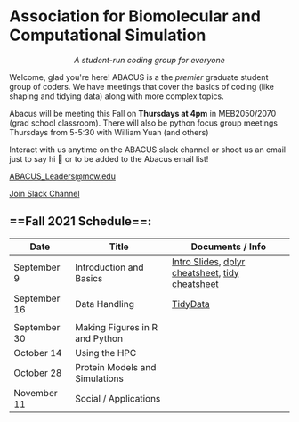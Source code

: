 # Association for Biomolecular and Computational Simulation

<div align="center" ><em>A student-run coding group for everyone</em></div> 

Welcome, glad you're here! ABACUS is a the *premier* graduate student group of coders. We have meetings that cover the basics of coding (like shaping and tidying data) along with more complex topics.

Abacus will be meeting this Fall on **Thursdays at 4pm** in MEB2050/2070 (grad school classroom). There will also be python focus group meetings Thursdays from 5-5:30 with William Yuan (and others)

Interact with us anytime on the ABACUS slack channel or shoot us an email just to say hi :wave: or to be added to the Abacus email list!

<ABACUS_Leaders@mcw.edu>

[Join Slack Channel](https://join.slack.com/t/abacus-mcw/shared_invite/zt-ua3b6avp-SI2VD2aA8uDEZc1tvVbi7Q)


## ==Fall 2021 Schedule==:

| Date         | Title                          | Documents / Info |
|--------------|--------------------------------|------------------|
| September 9  | Introduction and Basics        |  [Intro Slides](assets/abacus_intro_9_2021.pdf), [dplyr  cheatsheet](assets/data-transformation.pdf), [tidy cheatsheet](assets/data-import.pdf)               |
| September 16 | Data Handling                  | [TidyData](https://github.com/mcw-mstp/mcw-mstp.github.io/files/7532475/21.0916_ABACUS_tidytutorial.docx)
                 |
| September 30 | Making Figures in R and Python |                  |
| October 14   | Using the HPC                  |                  |
| October 28   | Protein Models and Simulations |                  |
| November 11  | Social / Applications          |                  |
